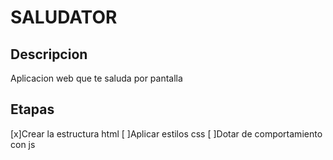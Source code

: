 # SALUDATOR

## Descripcion
Aplicacion web que te saluda por pantalla

## Etapas
[x]Crear la estructura html
[ ]Aplicar estilos css
[ ]Dotar de comportamiento con js